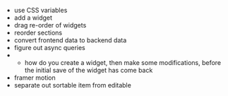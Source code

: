 - use CSS variables
- add a widget
- drag re-order of widgets
- reorder sections
- convert frontend data to backend data
- figure out async queries
- - how do you create a widget, then make some modifications, before the initial save of the widget has come back
- framer motion
- separate out sortable item from editable
